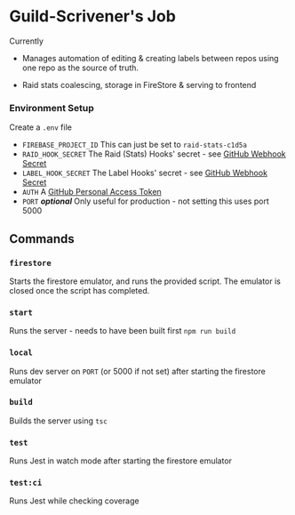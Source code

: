 # Guild-Scrivener's Job

Currently

- Manages automation of editing & creating labels between repos using one repo as the source of truth.

- Raid stats coalescing, storage in FireStore & serving to frontend

### Environment Setup

Create a `.env` file

- `FIREBASE_PROJECT_ID` This can just be set to `raid-stats-c1d5a`
- `RAID_HOOK_SECRET` The Raid (Stats) Hooks' secret - see [GitHub Webhook Secret](https://docs.github.com/en/developers/webhooks-and-events/creating-webhooks)
- `LABEL_HOOK_SECRET` The Label Hooks' secret - see [GitHub Webhook Secret](https://docs.github.com/en/developers/webhooks-and-events/creating-webhooks)
- `AUTH` A [GitHub Personal Access Token](https://docs.github.com/en/github/authenticating-to-github/creating-a-personal-access-token)
- `PORT` **_optional_** Only useful for production - not setting this uses port 5000

## Commands

### `firestore`

Starts the firestore emulator, and runs the provided script. The emulator is closed once the script has completed.

### `start`

Runs the server - needs to have been built first `npm run build`

### `local`

Runs dev server on `PORT` (or 5000 if not set) after starting the firestore emulator

### `build`

Builds the server using `tsc`

### `test`

Runs Jest in watch mode after starting the firestore emulator

### `test:ci`

Runs Jest while checking coverage
